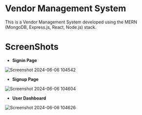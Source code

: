 # Vendor Management System
This is a Vendor Management System developed using the MERN (MongoDB, Express.js, React, Node.js) stack.

# ScreenShots

- **Signin Page**

![Screenshot 2024-06-06 104542](https://github.com/AayushGupta69/Vendor-Management-System/assets/72346589/5e2b25cd-a630-42c3-96c8-d15b9bfeeacf)

- **Signup Page**

![Screenshot 2024-06-06 104604](https://github.com/AayushGupta69/Vendor-Management-System/assets/72346589/a4557a3e-fe3f-4207-b3d3-82f03ca5ee1d)

- **User Dashboard**

![Screenshot 2024-06-06 104626](https://github.com/AayushGupta69/Vendor-Management-System/assets/72346589/eb5a103a-a21a-4be8-9416-b49d82aefc64)
